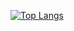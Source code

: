 
[![Top Langs](https://github-readme-stats.vercel.app/api/top-langs/?username=olrlobt&layout=compact)](https://github.com/olrlobt/github-readme-stats)

